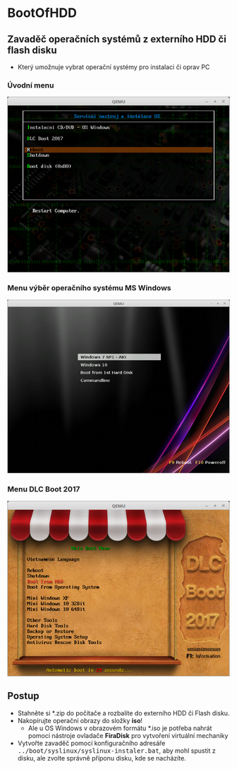 # BootOfHDD

## Zavaděč operačních systémů z externího HDD či flash disku

- Který umožnuje vybrat operační systémy pro instalaci či oprav PC

### Úvodní menu
![Úvodní menu](/nastroje/images/screen01.png)

### Menu výběr operačního systému MS Windows
![Menu výběr operačního systému MS Windows](/nastroje/images/screen03.png)

### Menu DLC Boot 2017
![Menu DLC Boot 2017](/nastroje/images/screen02.png)

## Postup

- Stahněte si \*.zip do počítače a rozbalíte do externího HDD či Flash disku.
- Nakopírujte operační obrazy do složky **iso**!
  - Ale u OS Windows v obrazovém formátu \*.iso je potřeba nahrát pomocí nástroje ovladače **FiraDisk** pro vytvoření virtuální mechaniky
- Vytvořte zavaděč pomocí konfiguračního adresáře <kbd>../boot/syslinux/syslinux-instaler.bat</kbd>, aby mohl spustit z disku, ale zvolte správně příponu disku, kde se nacházíte.

